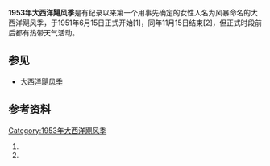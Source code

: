 **1953年大西洋飓风季**是有纪录以来第一个用事先确定的女性人名为风暴命名的大西洋飓风季，于1951年6月15日正式开始\[1\]，同年11月15日结束\[2\]，但正式时段前后都有热带天气活动。

## 参见

  - [大西洋飓风季](https://zh.wikipedia.org/wiki/大西洋飓风季 "wikilink")

## 参考资料

[Category:1953年大西洋飓风季](https://zh.wikipedia.org/wiki/Category:1953年大西洋飓风季 "wikilink")

1.
2.
